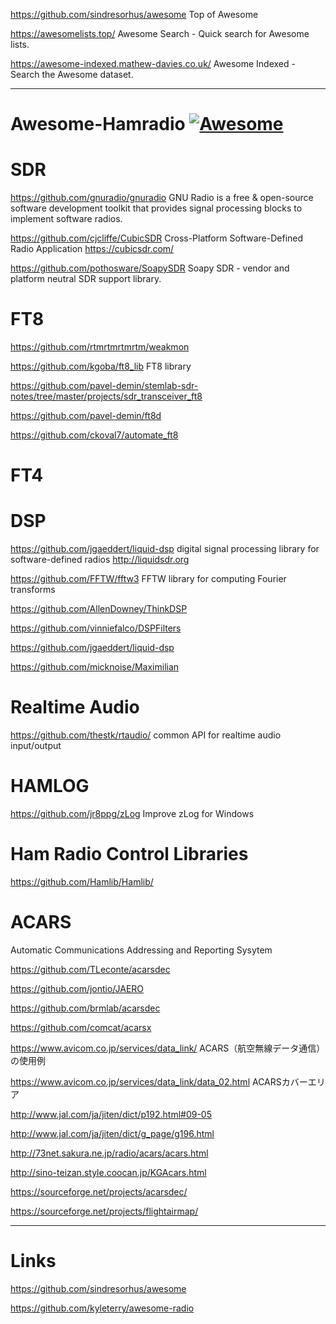 https://github.com/sindresorhus/awesome Top of Awesome

https://awesomelists.top/   Awesome Search - Quick search for Awesome lists.

https://awesome-indexed.mathew-davies.co.uk/   Awesome Indexed - Search the Awesome dataset.

---

# Awesome-Hamradio   [![Awesome](https://awesome.re/badge.svg)](https://awesome.re)

# SDR

https://github.com/gnuradio/gnuradio  GNU Radio is a free & open-source software development toolkit that provides signal processing blocks to implement software radios.

https://github.com/cjcliffe/CubicSDR Cross-Platform Software-Defined Radio Application https://cubicsdr.com/

https://github.com/pothosware/SoapySDR Soapy SDR - vendor and platform neutral SDR support library.

# FT8

https://github.com/rtmrtmrtmrtm/weakmon

https://github.com/kgoba/ft8_lib FT8 library

https://github.com/pavel-demin/stemlab-sdr-notes/tree/master/projects/sdr_transceiver_ft8

https://github.com/pavel-demin/ft8d

https://github.com/ckoval7/automate_ft8

# FT4


# DSP

https://github.com/jgaeddert/liquid-dsp digital signal processing library for software-defined radios http://liquidsdr.org

https://github.com/FFTW/fftw3 FFTW library for computing Fourier transforms

https://github.com/AllenDowney/ThinkDSP

https://github.com/vinniefalco/DSPFilters

https://github.com/jgaeddert/liquid-dsp

https://github.com/micknoise/Maximilian

# Realtime Audio

https://github.com/thestk/rtaudio/ common API for realtime audio input/output

# HAMLOG

https://github.com/jr8ppg/zLog  Improve zLog for Windows

# Ham Radio Control Libraries

https://github.com/Hamlib/Hamlib/

# ACARS

Automatic Communications Addressing and Reporting Sysytem

https://github.com/TLeconte/acarsdec

https://github.com/jontio/JAERO

https://github.com/brmlab/acarsdec

https://github.com/comcat/acarsx

https://www.avicom.co.jp/services/data_link/ ACARS（航空無線データ通信）の使用例

https://www.avicom.co.jp/services/data_link/data_02.html ACARSカバーエリア

http://www.jal.com/ja/jiten/dict/p192.html#09-05

http://www.jal.com/ja/jiten/dict/g_page/g196.html

http://73net.sakura.ne.jp/radio/acars/acars.html

http://sino-teizan.style.coocan.jp/KGAcars.html

https://sourceforge.net/projects/acarsdec/

https://sourceforge.net/projects/flightairmap/


---

# Links

https://github.com/sindresorhus/awesome

https://github.com/kyleterry/awesome-radio



